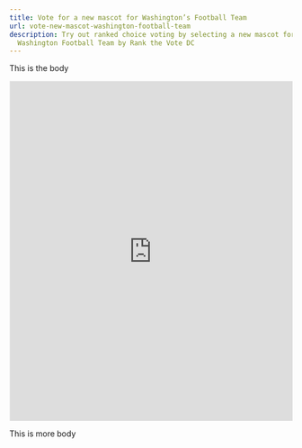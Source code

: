 ```yaml
---
title: Vote for a new mascot for Washington’s Football Team
url: vote-new-mascot-washington-football-team
description: Try out ranked choice voting by selecting a new mascot for the
  Washington Football Team by Rank the Vote DC
---
```

This is the body

<div style="position:relative;overflow:hidden;padding-top:120%;"><iframe src="https://rankit.vote/vote/WVk91aOuGv8M3TTScuTY" style="border:1px solid #f1f1f1;position: absolute;top: 0;left: 0;width: 100%;height: 100%;" name="myiFrame" scrolling="yes" frameborder="1" marginheight="0px" marginwidth="0px" allowfullscreen></iframe></div>

This is more body